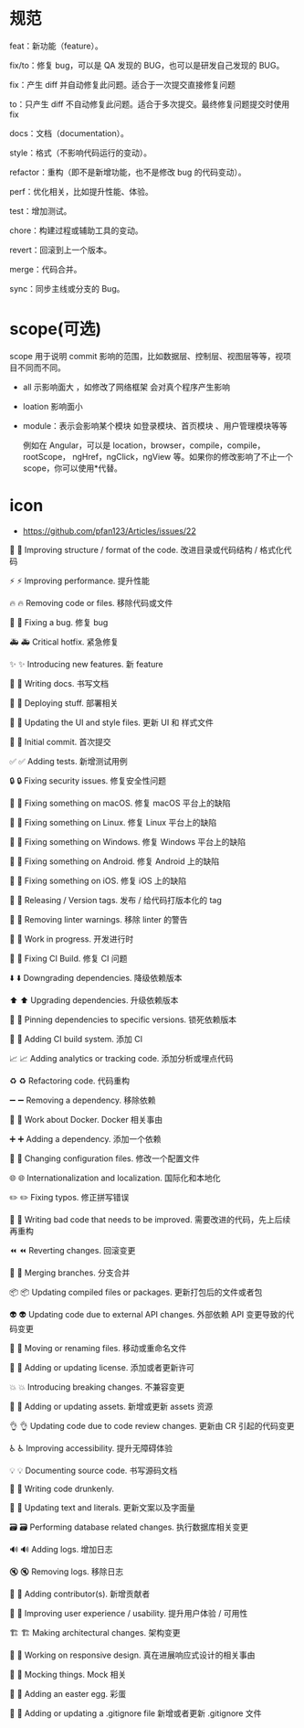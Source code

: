 # 规范

feat：新功能（feature）。

fix/to：修复 bug，可以是 QA 发现的 BUG，也可以是研发自己发现的 BUG。

fix：产生 diff 并自动修复此问题。适合于一次提交直接修复问题

to：只产生 diff 不自动修复此问题。适合于多次提交。最终修复问题提交时使用 fix

docs：文档（documentation）。

style：格式（不影响代码运行的变动）。

refactor：重构（即不是新增功能，也不是修改 bug 的代码变动）。

perf：优化相关，比如提升性能、体验。

test：增加测试。

chore：构建过程或辅助工具的变动。

revert：回滚到上一个版本。

merge：代码合并。

sync：同步主线或分支的 Bug。

# scope(可选)

scope 用于说明 commit 影响的范围，比如数据层、控制层、视图层等等，视项目不同而不同。

- all 示影响面大 ，如修改了网络框架 会对真个程序产生影响
- loation 影响面小
- module：表示会影响某个模块 如登录模块、首页模块 、用户管理模块等等

  例如在 Angular，可以是 location，browser，compile，compile，rootScope， ngHref，ngClick，ngView 等。如果你的修改影响了不止一个 scope，你可以使用\*代替。

# icon

- https://github.com/pfan123/Articles/issues/22

🎨 :art: Improving structure / format of the code. 改进目录或代码结构 / 格式化代码

⚡️ :zap: Improving performance. 提升性能

🔥 :fire: Removing code or files. 移除代码或文件

🐛 :bug: Fixing a bug. 修复 bug

🚑 :ambulance: Critical hotfix. 紧急修复

✨ :sparkles: Introducing new features. 新 feature

📝 :memo: Writing docs. 书写文档

🚀 :rocket: Deploying stuff. 部署相关

💄 :lipstick: Updating the UI and style files. 更新 UI 和 样式文件

🎉 :tada: Initial commit. 首次提交

✅ :white_check_mark: Adding tests. 新增测试用例

🔒 :lock: Fixing security issues. 修复安全性问题

🍎 :apple: Fixing something on macOS. 修复 macOS 平台上的缺陷

🐧 :penguin: Fixing something on Linux. 修复 Linux 平台上的缺陷

🏁 :checkered_flag: Fixing something on Windows. 修复 Windows 平台上的缺陷

🤖 :robot: Fixing something on Android. 修复 Android 上的缺陷

🍏 :green_apple: Fixing something on iOS. 修复 iOS 上的缺陷

🔖 :bookmark: Releasing / Version tags. 发布 / 给代码打版本化的 tag

🚨 :rotating_light: Removing linter warnings. 移除 linter 的警告

🚧 :construction: Work in progress. 开发进行时

💚 :green_heart: Fixing CI Build. 修复 CI 问题

⬇️ :arrow_down: Downgrading dependencies. 降级依赖版本

⬆️ :arrow_up: Upgrading dependencies. 升级依赖版本

📌 :pushpin: Pinning dependencies to specific versions. 锁死依赖版本

👷 :construction_worker: Adding CI build system. 添加 CI

📈 :chart_with_upwards_trend: Adding analytics or tracking code. 添加分析或埋点代码

♻️ :recycle: Refactoring code. 代码重构

➖ :heavy_minus_sign: Removing a dependency. 移除依赖

🐳 :whale: Work about Docker. Docker 相关事由

➕ :heavy_plus_sign: Adding a dependency. 添加一个依赖

🔧 :wrench: Changing configuration files. 修改一个配置文件

🌐 :globe_with_meridians: Internationalization and localization. 国际化和本地化

✏️ :pencil2: Fixing typos. 修正拼写错误

💩 :hankey: Writing bad code that needs to be improved. 需要改进的代码，先上后续再重构

⏪ :rewind: Reverting changes. 回滚变更

🔀 :twisted_rightwards_arrows: Merging branches. 分支合并

📦 :package: Updating compiled files or packages. 更新打包后的文件或者包

👽 :alien: Updating code due to external API changes. 外部依赖 API 变更导致的代码变更

🚚 :truck: Moving or renaming files. 移动或重命名文件

📄 :page_facing_up: Adding or updating license. 添加或者更新许可

💥 :boom: Introducing breaking changes. 不兼容变更

🍱 :bento: Adding or updating assets. 新增或更新 assets 资源

👌 :ok_hand: Updating code due to code review changes. 更新由 CR 引起的代码变更

♿️ :wheelchair: Improving accessibility. 提升无障碍体验

💡 :bulb: Documenting source code. 书写源码文档

🍻 :beers: Writing code drunkenly.

💬 :speech_balloon: Updating text and literals. 更新文案以及字面量

🗃 :card_file_box: Performing database related changes. 执行数据库相关变更

🔊 :loud_sound: Adding logs. 增加日志

🔇 :mute: Removing logs. 移除日志

👥 :busts_in_silhouette: Adding contributor(s). 新增贡献者

🚸 :children_crossing: Improving user experience / usability. 提升用户体验 / 可用性

🏗 :building_construction: Making architectural changes. 架构变更

📱 :iphone: Working on responsive design. 真在进展响应式设计的相关事由

🤡 :clown_face: Mocking things. Mock 相关

🥚 :egg: Adding an easter egg. 彩蛋

🙈 :see_no_evil: Adding or updating a .gitignore file 新增或者更新 .gitignore 文件
